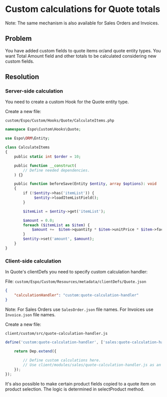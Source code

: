 # Custom calculations for Quote totals

Note: The same mechanism is also available for Sales Orders and Invoices.

## Problem

You have added custom fields to quote items or/and quote entity types. You want Total Amount field and other totals to be calculated considering new custom fields.

## Resolution

### Server-side calculation

You need to create a custom Hook for the Quote entity type.

Create a new file:

`custom/Espo/Custom/Hooks/Quote/CalculateItems.php`

```php
namespace Espo\Custom\Hooks\Quote;

use Espo\ORM\Entity;

class CalculateItems
{    
    public static int $order = 10;

    public function __construct(
        // Define needed dependencies.
    ) {}

    public function beforeSave(Entity $entity, array $options): void
    {
        if (!$entity->has('itemList')) {
             $entity->loadItemListField();
        }

        $itemList = $entity->get('itemList');

        $amount = 0.0;
        foreach ($itemList as $item) {
            $amount +=  $item->quantity * $item->unitPrice * $item->factor;
        }
        $entity->set('amount', $amount);
    }
}​
```

### Client-side calculation

In Quote's clientDefs you need to specify custom calculation handler:

File: `custom/Espo/Custom/Resources/metadata/clientDefs/Quote.json`

```json
{
    "calculationHandler": "custom:quote-calculation-handler"
}
```

Note: For Sales Orders use `SalesOrder.json` file names.  For Invoices use `Invoice.json` file names.

Create a new file:

`client/custom/src/quote-calculation-handler.js`

```js
define('custom:quote-calculation-handler', ['sales:quote-calculation-handler'], function (Dep) {

    return Dep.extend({
	
        // Define custom calculations here.
        // Use client/modules/sales/quote-calculation-handler.js as an example.
    });
});
```

It's also possible to make certain product fields copied to a quote item on product selection. The logic is determined in selectProduct method.

